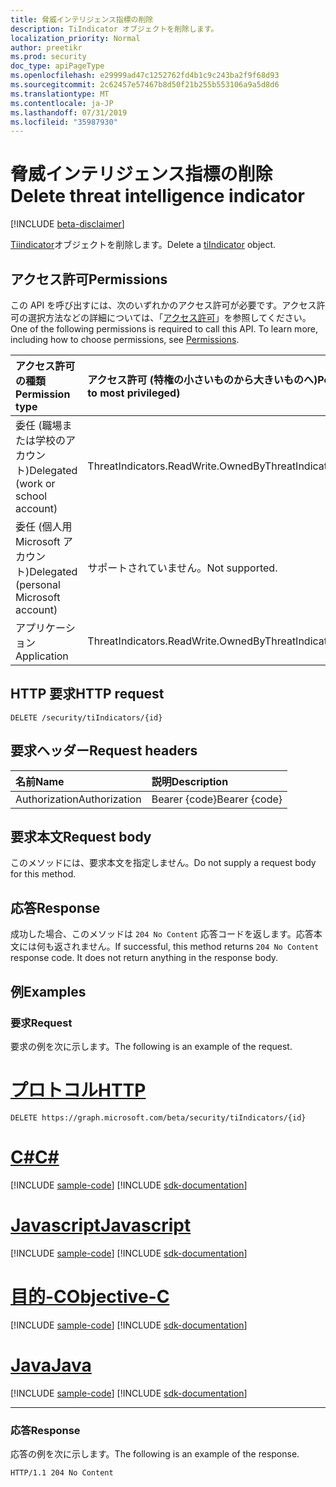 ```yaml
---
title: 脅威インテリジェンス指標の削除
description: TiIndicator オブジェクトを削除します。
localization_priority: Normal
author: preetikr
ms.prod: security
doc_type: apiPageType
ms.openlocfilehash: e29999ad47c1252762fd4b1c9c243ba2f9f68d93
ms.sourcegitcommit: 2c62457e57467b8d50f21b255b553106a9a5d8d6
ms.translationtype: MT
ms.contentlocale: ja-JP
ms.lasthandoff: 07/31/2019
ms.locfileid: "35987930"
---
```

# <a name="delete-threat-intelligence-indicator"></a><span data-ttu-id="04fbb-103">脅威インテリジェンス指標の削除</span><span class="sxs-lookup"><span data-stu-id="04fbb-103">Delete threat intelligence indicator</span></span>

[!INCLUDE [beta-disclaimer](../../includes/beta-disclaimer.md)]

<span data-ttu-id="04fbb-104">[Tiindicator](../resources/tiindicator.md)オブジェクトを削除します。</span><span class="sxs-lookup"><span data-stu-id="04fbb-104">Delete a [tiIndicator](../resources/tiindicator.md) object.</span></span>

## <a name="permissions"></a><span data-ttu-id="04fbb-105">アクセス許可</span><span class="sxs-lookup"><span data-stu-id="04fbb-105">Permissions</span></span>

<span data-ttu-id="04fbb-p101">この API を呼び出すには、次のいずれかのアクセス許可が必要です。アクセス許可の選択方法などの詳細については、「[アクセス許可](/graph/permissions-reference)」を参照してください。</span><span class="sxs-lookup"><span data-stu-id="04fbb-p101">One of the following permissions is required to call this API. To learn more, including how to choose permissions, see [Permissions](/graph/permissions-reference).</span></span>

| <span data-ttu-id="04fbb-108">アクセス許可の種類</span><span class="sxs-lookup"><span data-stu-id="04fbb-108">Permission type</span></span>                        | <span data-ttu-id="04fbb-109">アクセス許可 (特権の小さいものから大きいものへ)</span><span class="sxs-lookup"><span data-stu-id="04fbb-109">Permissions (from least to most privileged)</span></span> |
|:---------------------------------------|:--------------------------------------------|
| <span data-ttu-id="04fbb-110">委任 (職場または学校のアカウント)</span><span class="sxs-lookup"><span data-stu-id="04fbb-110">Delegated (work or school account)</span></span>     | <span data-ttu-id="04fbb-111">ThreatIndicators.ReadWrite.OwnedBy</span><span class="sxs-lookup"><span data-stu-id="04fbb-111">ThreatIndicators.ReadWrite.OwnedBy</span></span> |
| <span data-ttu-id="04fbb-112">委任 (個人用 Microsoft アカウント)</span><span class="sxs-lookup"><span data-stu-id="04fbb-112">Delegated (personal Microsoft account)</span></span> | <span data-ttu-id="04fbb-113">サポートされていません。</span><span class="sxs-lookup"><span data-stu-id="04fbb-113">Not supported.</span></span> |
| <span data-ttu-id="04fbb-114">アプリケーション</span><span class="sxs-lookup"><span data-stu-id="04fbb-114">Application</span></span>                            | <span data-ttu-id="04fbb-115">ThreatIndicators.ReadWrite.OwnedBy</span><span class="sxs-lookup"><span data-stu-id="04fbb-115">ThreatIndicators.ReadWrite.OwnedBy</span></span> |

## <a name="http-request"></a><span data-ttu-id="04fbb-116">HTTP 要求</span><span class="sxs-lookup"><span data-stu-id="04fbb-116">HTTP request</span></span>

<!-- { "blockType": "ignored" } -->

```http
DELETE /security/tiIndicators/{id}
```

## <a name="request-headers"></a><span data-ttu-id="04fbb-117">要求ヘッダー</span><span class="sxs-lookup"><span data-stu-id="04fbb-117">Request headers</span></span>

| <span data-ttu-id="04fbb-118">名前</span><span class="sxs-lookup"><span data-stu-id="04fbb-118">Name</span></span>          | <span data-ttu-id="04fbb-119">説明</span><span class="sxs-lookup"><span data-stu-id="04fbb-119">Description</span></span>   |
|:--------------|:--------------|
| <span data-ttu-id="04fbb-120">Authorization</span><span class="sxs-lookup"><span data-stu-id="04fbb-120">Authorization</span></span> | <span data-ttu-id="04fbb-121">Bearer {code}</span><span class="sxs-lookup"><span data-stu-id="04fbb-121">Bearer {code}</span></span> |

## <a name="request-body"></a><span data-ttu-id="04fbb-122">要求本文</span><span class="sxs-lookup"><span data-stu-id="04fbb-122">Request body</span></span>

<span data-ttu-id="04fbb-123">このメソッドには、要求本文を指定しません。</span><span class="sxs-lookup"><span data-stu-id="04fbb-123">Do not supply a request body for this method.</span></span>

## <a name="response"></a><span data-ttu-id="04fbb-124">応答</span><span class="sxs-lookup"><span data-stu-id="04fbb-124">Response</span></span>

<span data-ttu-id="04fbb-p102">成功した場合、このメソッドは `204 No Content` 応答コードを返します。応答本文には何も返されません。</span><span class="sxs-lookup"><span data-stu-id="04fbb-p102">If successful, this method returns `204 No Content` response code. It does not return anything in the response body.</span></span>

## <a name="examples"></a><span data-ttu-id="04fbb-127">例</span><span class="sxs-lookup"><span data-stu-id="04fbb-127">Examples</span></span>

### <a name="request"></a><span data-ttu-id="04fbb-128">要求</span><span class="sxs-lookup"><span data-stu-id="04fbb-128">Request</span></span>

<span data-ttu-id="04fbb-129">要求の例を次に示します。</span><span class="sxs-lookup"><span data-stu-id="04fbb-129">The following is an example of the request.</span></span>

# <a name="httptabhttp"></a>[<span data-ttu-id="04fbb-130">プロトコル</span><span class="sxs-lookup"><span data-stu-id="04fbb-130">HTTP</span></span>](#tab/http)
<!-- {
  "blockType": "request",
  "name": "delete_tiindicator"
}-->

```http
DELETE https://graph.microsoft.com/beta/security/tiIndicators/{id}
```
# <a name="ctabcsharp"></a>[<span data-ttu-id="04fbb-131">C#</span><span class="sxs-lookup"><span data-stu-id="04fbb-131">C#</span></span>](#tab/csharp)
[!INCLUDE [sample-code](../includes/snippets/csharp/delete-tiindicator-csharp-snippets.md)]
[!INCLUDE [sdk-documentation](../includes/snippets/snippets-sdk-documentation-link.md)]

# <a name="javascripttabjavascript"></a>[<span data-ttu-id="04fbb-132">Javascript</span><span class="sxs-lookup"><span data-stu-id="04fbb-132">Javascript</span></span>](#tab/javascript)
[!INCLUDE [sample-code](../includes/snippets/javascript/delete-tiindicator-javascript-snippets.md)]
[!INCLUDE [sdk-documentation](../includes/snippets/snippets-sdk-documentation-link.md)]

# <a name="objective-ctabobjc"></a>[<span data-ttu-id="04fbb-133">目的-C</span><span class="sxs-lookup"><span data-stu-id="04fbb-133">Objective-C</span></span>](#tab/objc)
[!INCLUDE [sample-code](../includes/snippets/objc/delete-tiindicator-objc-snippets.md)]
[!INCLUDE [sdk-documentation](../includes/snippets/snippets-sdk-documentation-link.md)]

# <a name="javatabjava"></a>[<span data-ttu-id="04fbb-134">Java</span><span class="sxs-lookup"><span data-stu-id="04fbb-134">Java</span></span>](#tab/java)
[!INCLUDE [sample-code](../includes/snippets/java/delete-tiindicator-java-snippets.md)]
[!INCLUDE [sdk-documentation](../includes/snippets/snippets-sdk-documentation-link.md)]

---


### <a name="response"></a><span data-ttu-id="04fbb-135">応答</span><span class="sxs-lookup"><span data-stu-id="04fbb-135">Response</span></span>

<span data-ttu-id="04fbb-136">応答の例を次に示します。</span><span class="sxs-lookup"><span data-stu-id="04fbb-136">The following is an example of the response.</span></span>

<!-- {
  "blockType": "response",
  "truncated": true
} -->

```http
HTTP/1.1 204 No Content
```

<!-- uuid: 16cd6b66-4b1a-43a1-adaf-3a886856ed98
2019-02-04 14:57:30 UTC -->
<!-- {
  "type": "#page.annotation",
  "description": "Delete tiIndicator",
  "keywords": "",
  "section": "documentation",
  "tocPath": "",
  "suppressions": [
  ]
}-->

